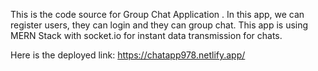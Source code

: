 This is the code source for Group Chat Application . In this app, we can register users, they can login and they can group chat.
This app is using MERN Stack with socket.io for instant data transmission for chats.

Here is the deployed link:
https://chatapp978.netlify.app/
